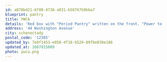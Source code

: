 ```yaml
---
id: a878bd21-6f80-4738-a031-b58767b9bba7
blueprint: pantry
title: YWCA
details: 'Red box with "Period Pantry" written on the front. "Power to the Period" is written on the side. This pantry is found to the left of a Free Food Fridge located at the YWCA entrance.'
address: '44 Washington Avenue'
city: schenectady
postal_code: '12305'
updated_by: 7e0f1453-e058-4f18-b529-89fbe038e186
updated_at: 1687915089
photo: ywca.png
---
```

